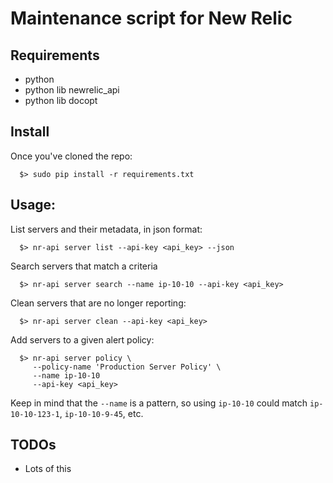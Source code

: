 # Maintenance script for New Relic

## Requirements

  * python
  * python lib newrelic_api
  * python lib docopt

## Install

Once you've cloned the repo:

```
  $> sudo pip install -r requirements.txt
```

## Usage:

List servers and their metadata, in json format:
```
  $> nr-api server list --api-key <api_key> --json

```

Search servers that match a criteria
```
  $> nr-api server search --name ip-10-10 --api-key <api_key> 

```

Clean servers that are no longer reporting:
```
  $> nr-api server clean --api-key <api_key> 

```

Add servers to a given alert policy:
```
  $> nr-api server policy \
     --policy-name 'Production Server Policy' \
     --name ip-10-10
     --api-key <api_key> 

```

Keep in mind that the `--name` is a pattern, so using `ip-10-10` could
match `ip-10-10-123-1`, `ip-10-10-9-45`, etc.

## TODOs

  * Lots of this

